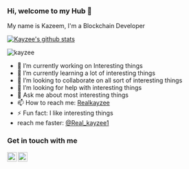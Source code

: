 ### Hi, welcome to my Hub 👋

My name is Kazeem, I'm a Blockchain Developer

[![Kayzee's github stats](https://github-readme-stats.vercel.app/api?username=Realkayzee&show_icons=true&theme=radical&hide=stars)](https://github.com/Realkayzee/)<p><img align="center" src="https://github-readme-streak-stats.herokuapp.com/?user=Realkayzee&theme=radical" alt="kayzee" /></p>


- 🔭 I’m currently working on Interesting things
- 🌱 I’m currently learning a lot of interesting things
- 👯 I’m looking to collaborate on all sort of interesting things
- 🤔 I’m looking for help with interesting things
- 💬 Ask me about most interesting things
- 📫 How to reach me: [Realkayzee](https://twitter.com/Real_kayzee1)
- ⚡ Fun fact: I like interesting things
- reach me faster: [@Real_kayzee1](https://twitter.com/Real_kayzee1)


### Get in touch with me
<a href="https://twitter.com/Real_kayzee1">
  <img align="left" alt="Kayzee | Twitter" width="22px" src="https://raw.githubusercontent.com/peterthehan/peterthehan/master/assets/twitter.svg" />
</a>

<a href="https://www.linkedin.com/in/kazeem-olaniyi-9a9943155/">
  <img align="left" alt="Olaniyi Kazeem LinkedIN" width="22px" src="https://raw.githubusercontent.com/peterthehan/peterthehan/master/assets/linkedin.svg" />
</a>

